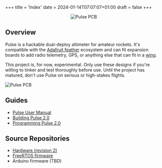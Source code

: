 +++
title = 'Index'
date = 2024-01-14T07:07:07+01:00
draft = false
+++

<center>
<img src="images/pulse-graphic.png" alt="Pulse PCB"/>
</center>

## Overview

Pulse is a hackable dual-deploy altimeter for amateur rockets. It's compatible with the [Adafruit feather](https://www.adafruit.com/category/943) ecosystem and can fit expansion boards to add radio telemetry, GPS, or anything else that can fit in a [wing](https://www.adafruit.com/category/945).

This project is, for now, experimental. Only use these designs if you're willing to tinker and test thoroughly before use. Until the project has matured, don't use Pulse on serious or high-stakes flights. 

![Pulse PCB](images/pulse-macro.jpg)

## Guides
- [Pulse User Manual](guides/user_manual)
- [Building Pulse 2.0](guides/build_guide)
- [Programming Pulse 2.0](guides/programming_guide)

## Source Repositories
- [Hardware (revision 2)](https://github.com/L-french/Pulse-HW-v2)
- [FreeRTOS firmware](https://github.com/L-french/pulse-FreeRTOS)
- Arduino firmware (TBD)